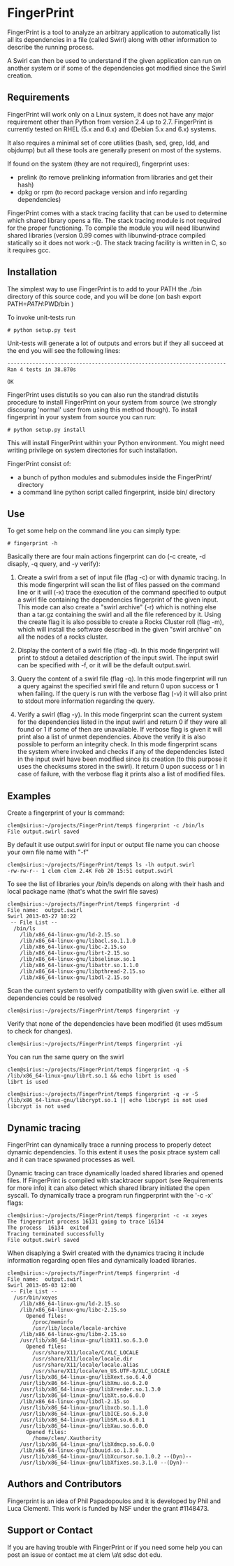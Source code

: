 
FingerPrint
===========

FingerPrint is a tool to analyze an arbitrary application to 
automatically list all its dependencies in a file (called Swirl) along with 
other information to describe the running process.

A Swirl can then be used to understand if the given application can run on 
another system or if some of the dependencies got modified since the 
Swirl creation.



Requirements
------------

FingerPrint will work only on a Linux system, it does not have any major 
requirement other than Python from version 2.4 up to 2.7. FingerPrint is 
currently tested on RHEL (5.x and 6.x) and (Debian 5.x and 6.x) systems.

It also requires a minimal set of core utilities (bash, sed, grep,
ldd, and objdump) but all these tools are generally present on most of
the systems.

If found on the system (they are not required), fingerprint uses:
 - prelink (to remove prelinking information from libraries and get their hash)
 - dpkg or rpm (to record package version and info regarding dependencies)

FingerPrint comes with a stack tracing facility that can be used to determine
which shared library opens a file. The stack tracing module is not required for
the proper functioning. To compile the module you will need libunwind
shared libraries (version 0.99 comes with libunwind-ptrace compiled statically
so it does not work :-(). The stack tracing facility is written in C, so it 
requires gcc.

Installation
------------

The simplest way to use FingerPrint is to add to your PATH the ./bin directory
of this source code, and you will be done (on bash export PATH=$PATH:$PWD/bin )

To invoke unit-tests run

    # python setup.py test

Unit-tests will generate a lot of outputs and errors but if they all succeed
at the end you will see the following lines:

    ----------------------------------------------------------------------
    Ran 4 tests in 38.870s
    
    OK


FingerPrint uses distutils so you can also run the standrad distutils procedure to install
FingerPrint on your system from source (we strongly discourag 'normal' user from using this
method though). To install fingerprint in your system from source you can run:

    # python setup.py install

This will install FingerPrint within your Python environment. You might need writing 
privilege on system directories for such installation.

FingerPrint consist of:
 - a bunch of python modules and submodules inside the FingerPrint/ directory
 - a command line python script called fingerprint, inside bin/ directory


Use
---

To get some help on the command line you can simply type:

    # fingerprint -h

Basically there are four main actions fingerprint can do (-c create, -d disaply,
-q query, and -y verify):

 1. Create a swirl from a set of input file (flag -c) or with dynamic tracing.
    In this mode fingerprint will scan the list of files passed on the command
    line or it will (-x) trace the execution of the command specified to output
    a swirl file containing the dependencies fingerprint of the given input.
    This mode can also create a "swirl archive" (-r) which is nothing else than
    a tar.gz containing the swirl and all the file referenced by it.
    Using the create flag it is also possible to create a Rocks Cluster roll
    (flag -m), which will install the software described in the given "swirl
    archive" on all the nodes of a rocks cluster.

 2. Display the content of a swirl file (flag -d). In this mode fingerprint
    will print to stdout a detailed description of the input swirl. The input
    swirl can be specified with -f, or it will be the default output.swirl.

 3. Query the content of a swirl file (flag -q). In this mode fingerprint
    will run a query against the specified swirl file and return 0 upon success
    or 1 when failing. If the query is run with the verbose flag (-v) it will
    also print to stdout more information regarding the query.

 4. Verify a swirl (flag -y). In this mode fingerprint scan the current system
    for the dependencies listed in the input swirl and return 0 if they were
    all found or 1 if some of then are unavailable. If verbose flag is given
    it will print also a list of unmet dependencies. Above the verify it is also
    possible to perform an integrity check. In this mode fingerprint scans the
    system where invoked and checks if any of the dependencies listed in the
    input swirl have been modified since its creation (to this purpose it uses
    the checksums stored in the swirl). It return 0 upon success or 1 in case of
    failure, with the verbose flag it prints also a list of modified files.

Examples
--------


Create a fingerprint of your ls command:


```
clem@sirius:~/projects/FingerPrint/temp$ fingerprint -c /bin/ls
File output.swirl saved
```

By default it use output.swirl for input or output file name you can choose your own file name with "-f"

```
clem@sirius:~/projects/FingerPrint/temp$ ls -lh output.swirl
-rw-rw-r-- 1 clem clem 2.4K Feb 20 15:51 output.swirl
```

To see the list of libraries your /bin/ls depends on along with
their hash and local package name (that's what the swirl file saves)

```
clem@sirius:~/projects/FingerPrint/temp$ fingerprint -d
File name:  output.swirl
Swirl 2013-03-27 10:22
 -- File List -- 
  /bin/ls
    /lib/x86_64-linux-gnu/ld-2.15.so
    /lib/x86_64-linux-gnu/libacl.so.1.1.0
    /lib/x86_64-linux-gnu/libc-2.15.so
    /lib/x86_64-linux-gnu/librt-2.15.so
    /lib/x86_64-linux-gnu/libselinux.so.1
    /lib/x86_64-linux-gnu/libattr.so.1.1.0
    /lib/x86_64-linux-gnu/libpthread-2.15.so
    /lib/x86_64-linux-gnu/libdl-2.15.so
```

Scan the current system to verify compatibility with given swirl
i.e. either all dependencies could be resolved

```
clem@sirius:~/projects/FingerPrint/temp$ fingerprint -y
```

Verify that none of the dependencies have been modified
(it uses md5sum to check for changes).

```
clem@sirius:~/projects/FingerPrint/temp$ fingerprint -yi
```

You can run the same query on the swirl

```
clem@sirius:~/projects/FingerPrint/temp$ fingerprint -q -S
/lib/x86_64-linux-gnu/librt.so.1 && echo librt is used
librt is used

clem@sirius:~/projects/FingerPrint/temp$ fingerprint -q -v -S
/lib/x86_64-linux-gnu/libcrypt.so.1 || echo libcrypt is not used
libcrypt is not used
```

Dynamic tracing
---------------
FingerPrint can dynamically trace a running process to properly detect dynamic
dependencies.  To this extent it uses the posix ptrace system call and it can
trace spwaned processes as well.

Dynamic tracing can trace dynamically loaded shared libraries and opened files.
If FingerPrint is compiled with stacktracer support (see Requirements for more info) 
it can also detect which shared library initiated the open syscall. To dynamically
trace a program run fingperprint with the '-c -x' flags:

```
clem@sirius:~/projects/FingerPrint/temp$ fingerprint -c -x xeyes
The fingerprint process 16131 going to trace 16134
The process  16134  exited
Tracing terminated successfully
File output.swirl saved
```

When disaplying a Swirl created with the dynamics tracing it include information
regarding open files and dynamically loaded libraries.

```
clem@sirius:~/projects/FingerPrint/temp$ fingerprint -d
File name:  output.swirl
Swirl 2013-05-03 12:00
 -- File List --
  /usr/bin/xeyes
    /lib/x86_64-linux-gnu/ld-2.15.so
    /lib/x86_64-linux-gnu/libc-2.15.so
      Opened files:
        /proc/meminfo
        /usr/lib/locale/locale-archive
    /lib/x86_64-linux-gnu/libm-2.15.so
    /usr/lib/x86_64-linux-gnu/libX11.so.6.3.0
      Opened files:
        /usr/share/X11/locale/C/XLC_LOCALE
        /usr/share/X11/locale/locale.dir
        /usr/share/X11/locale/locale.alias
        /usr/share/X11/locale/en_US.UTF-8/XLC_LOCALE
    /usr/lib/x86_64-linux-gnu/libXext.so.6.4.0
    /usr/lib/x86_64-linux-gnu/libXmu.so.6.2.0
    /usr/lib/x86_64-linux-gnu/libXrender.so.1.3.0
    /usr/lib/x86_64-linux-gnu/libXt.so.6.0.0
    /lib/x86_64-linux-gnu/libdl-2.15.so
    /usr/lib/x86_64-linux-gnu/libxcb.so.1.1.0
    /usr/lib/x86_64-linux-gnu/libICE.so.6.3.0
    /usr/lib/x86_64-linux-gnu/libSM.so.6.0.1
    /usr/lib/x86_64-linux-gnu/libXau.so.6.0.0
      Opened files:
        /home/clem/.Xauthority
    /usr/lib/x86_64-linux-gnu/libXdmcp.so.6.0.0
    /lib/x86_64-linux-gnu/libuuid.so.1.3.0
    /usr/lib/x86_64-linux-gnu/libXcursor.so.1.0.2 --(Dyn)--
    /usr/lib/x86_64-linux-gnu/libXfixes.so.3.1.0 --(Dyn)--

```


Authors and Contributors
------------------------
Fingerprint is an idea of Phil Papadopoulos and it is developed by Phil and Luca
Clementi.  This work is funded by NSF under the grant #1148473.


Support or Contact
------------------
If you are having trouble with FingerPrint or if you need some help you can post an
issue or contact me at clem \a\t sdsc dot edu.

